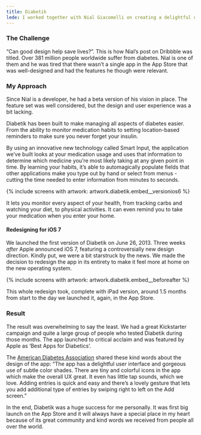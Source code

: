 ```yaml
---
title: Diabetik
lede: I worked together with Nial Giacomelli on creating a delightful user experience for people who suffer from diabetes.
---
```

### The Challenge
“Can good design help save lives?”. This is how Nial’s post on Dribbble was titled. Over 381 million people worldwide suffer from diabetes. Nial is one of them and he was tired that there wasn’t a single app in the App Store that was well-designed and had the features he though were relevant.

### My Approach
Since Nial is a developer, he had a beta version of his vision in place. The feature set was well considered, but the design and user experience was a bit lacking.

Diabetik has been built to make managing all aspects of diabetes easier. From the ability to monitor medication habits to setting location-based reminders to make sure you never forget your insulin.

By using an innovative new technology called Smart Input, the application we’ve built looks at your medication usage and uses that information to determine which medicine you’re most likely taking at any given point in time. By learning your habits, it’s able to automagically populate fields that other applications make you type out by hand or select from menus - cutting the time needed to enter information from minutes to seconds.

{% include screens with artwork: artwork.diabetik.embed__versionios6 %}

It lets you monitor every aspect of your health, from tracking carbs and watching your diet, to physical activities. It can even remind you to take your medication when you enter your home.

#### Redesigning for iOS 7
We launched the first version of Diabetik on June 26, 2013. Three weeks *after* Apple announced iOS 7, featuring a controversially new design direction. Kindly put, we were a bit starstruck by the news. We made the decision to redesign the app in its entirety to make it feel more at home on the new operating system.

{% include screens with artwork: artwork.diabetik.embed__beforeafter %}

This whole redesign took, complete with iPad version, around 1.5 months from start to the day we launched it, again, in the App Store.

### Result
The result was overwhelming to say the least. We had a great Kickstarter campaign and quite a large group of people who tested Diabetik during those months. The app launched to critical acclaim and was featured by Apple as ‘Best Apps for Diabetics’.

The [American Diabetes Association](https://www.diabetes.org) shared these kind words about the design of the app:
“The app has a delightful user interface and gorgeous use of subtle color shades. There are tiny and colorful icons in the app which make the overall UX great. It even has little tap sounds, which we love. Adding entries is quick and easy and there’s a lovely gesture that lets you add additional type of entries by swiping right to left on the Add screen.”

In the end, Diabetik was a huge success for me personally. It was first big launch on the App Store and it will always have a special place in my heart because of its great community and kind words we received from people all over the world.